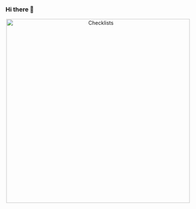 ### Hi there 👋

<!--
**cora-personal/cora-personal** is a ✨ _special_ ✨ repository because its `README.md` (this file) appears on your GitHub profile.

Here are some ideas to get you started:

- 🔭 I’m currently working on ...
- 🌱 I’m currently learning ...
- 👯 I’m looking to collaborate on ...
- 🤔 I’m looking for help with ...
- 💬 Ask me about ...
- 📫 How to reach me: ...
- 😄 Pronouns: ...
- ⚡ Fun fact: ...
-->

<!--
https://www.google.com/search?q=icon&oq=icon&aqs=chrome..69i57j0i67l3j0i67i433j0i67j46i175i199i433j0i433.3330j0j7&sourceid=chrome&ie=UTF-8
-->


<p align="center">
<img src="https://github.com/cora-personal/cora-personal.github.io/blob/main/images/AppDemo.png" width="500"  title="Checklists">
</p>

